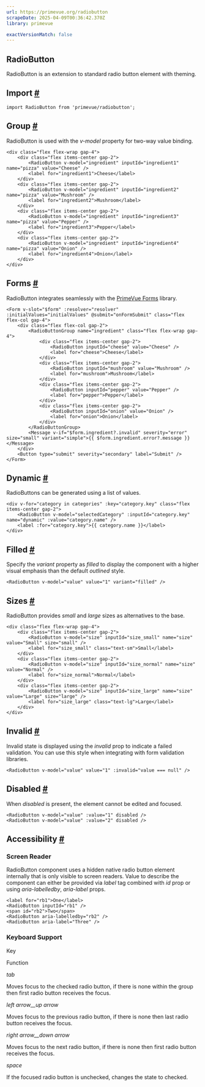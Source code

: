 ```yaml
---
url: https://primevue.org/radiobutton
scrapeDate: 2025-04-09T00:36:42.370Z
library: primevue

exactVersionMatch: false
---
```


## RadioButton

RadioButton is an extension to standard radio button element with theming.

## Import [#](_radiobutton_.md#import)
```
import RadioButton from 'primevue/radiobutton';
```
## Group [#](_radiobutton_.md#group)

RadioButton is used with the _v-model_ property for two-way value binding.
```
<div class="flex flex-wrap gap-4">
    <div class="flex items-center gap-2">
        <RadioButton v-model="ingredient" inputId="ingredient1" name="pizza" value="Cheese" />
        <label for="ingredient1">Cheese</label>
    </div>
    <div class="flex items-center gap-2">
        <RadioButton v-model="ingredient" inputId="ingredient2" name="pizza" value="Mushroom" />
        <label for="ingredient2">Mushroom</label>
    </div>
    <div class="flex items-center gap-2">
        <RadioButton v-model="ingredient" inputId="ingredient3" name="pizza" value="Pepper" />
        <label for="ingredient3">Pepper</label>
    </div>
    <div class="flex items-center gap-2">
        <RadioButton v-model="ingredient" inputId="ingredient4" name="pizza" value="Onion" />
        <label for="ingredient4">Onion</label>
    </div>
</div>
```
## Forms [#](_radiobutton_.md#forms)

RadioButton integrates seamlessly with the [PrimeVue Forms](_forms.md) library.
```
<Form v-slot="$form" :resolver="resolver" :initialValues="initialValues" @submit="onFormSubmit" class="flex flex-col gap-4">
    <div class="flex flex-col gap-2">
        <RadioButtonGroup name="ingredient" class="flex flex-wrap gap-4">
            <div class="flex items-center gap-2">
                <RadioButton inputId="cheese" value="Cheese" />
                <label for="cheese">Cheese</label>
            </div>
            <div class="flex items-center gap-2">
                <RadioButton inputId="mushroom" value="Mushroom" />
                <label for="mushroom">Mushroom</label>
            </div>
            <div class="flex items-center gap-2">
                <RadioButton inputId="pepper" value="Pepper" />
                <label for="pepper">Pepper</label>
            </div>
            <div class="flex items-center gap-2">
                <RadioButton inputId="onion" value="Onion" />
                <label for="onion">Onion</label>
            </div>
        </RadioButtonGroup>
        <Message v-if="$form.ingredient?.invalid" severity="error" size="small" variant="simple">{{ $form.ingredient.error?.message }}</Message>
    </div>
    <Button type="submit" severity="secondary" label="Submit" />
</Form>
```
## Dynamic [#](_radiobutton_.md#dynamic)

RadioButtons can be generated using a list of values.
```
<div v-for="category in categories" :key="category.key" class="flex items-center gap-2">
    <RadioButton v-model="selectedCategory" :inputId="category.key" name="dynamic" :value="category.name" />
    <label :for="category.key">{{ category.name }}</label>
</div>
```
## Filled [#](_radiobutton_.md#filled)

Specify the _variant_ property as _filled_ to display the component with a higher visual emphasis than the default _outlined_ style.
```
<RadioButton v-model="value" value="1" variant="filled" />
```
## Sizes [#](_radiobutton_.md#sizes)

RadioButton provides _small_ and _large_ sizes as alternatives to the base.
```
<div class="flex flex-wrap gap-4">
    <div class="flex items-center gap-2">
        <RadioButton v-model="size" inputId="size_small" name="size" value="Small" size="small" />
        <label for="size_small" class="text-sm">Small</label>
    </div>
    <div class="flex items-center gap-2">
        <RadioButton v-model="size" inputId="size_normal" name="size" value="Normal" />
        <label for="size_normal">Normal</label>
    </div>
    <div class="flex items-center gap-2">
        <RadioButton v-model="size" inputId="size_large" name="size" value="Large" size="large" />
        <label for="size_large" class="text-lg">Large</label>
    </div>
</div>
```
## Invalid [#](_radiobutton_.md#invalid)

Invalid state is displayed using the _invalid_ prop to indicate a failed validation. You can use this style when integrating with form validation libraries.
```
<RadioButton v-model="value" value="1" :invalid="value === null" />
```
## Disabled [#](_radiobutton_.md#disabled)

When _disabled_ is present, the element cannot be edited and focused.
```
<RadioButton v-model="value" :value="1" disabled />
<RadioButton v-model="value" :value="2" disabled />
```
## Accessibility [#](_radiobutton_.md#accessibility)

### Screen Reader

RadioButton component uses a hidden native radio button element internally that is only visible to screen readers. Value to describe the component can either be provided via _label_ tag combined with _id_ prop or using _aria-labelledby_, _aria-label_ props.
```
<label for="rb1">One</label>
<RadioButton inputId="rb1" />
<span id="rb2">Two</span>
<RadioButton aria-labelledby="rb2" />
<RadioButton aria-label="Three" />
```
### Keyboard Support

Key

Function

_tab_

Moves focus to the checked radio button, if there is none within the group then first radio button receives the focus.

_left arrow__up arrow_

Moves focus to the previous radio button, if there is none then last radio button receives the focus.

_right arrow__down arrow_

Moves focus to the next radio button, if there is none then first radio button receives the focus.

_space_

If the focused radio button is unchecked, changes the state to checked.
